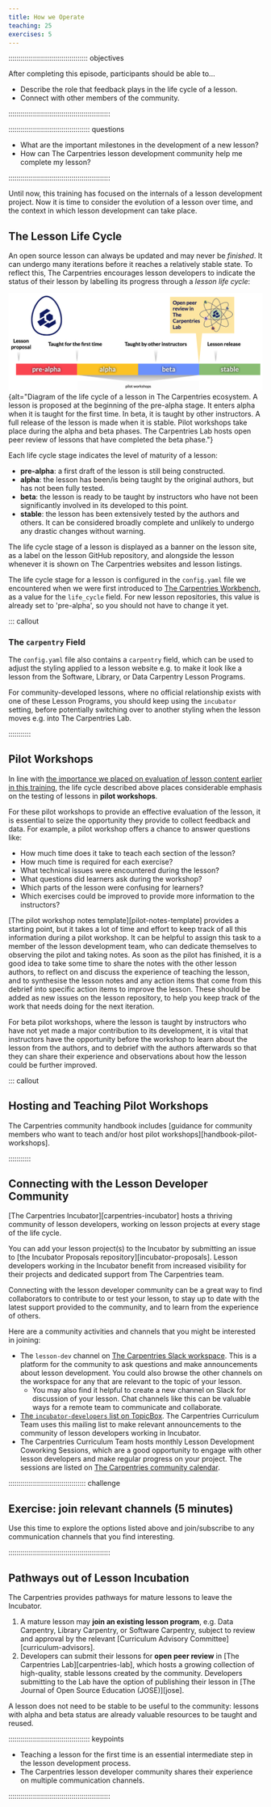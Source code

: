 ```yaml
---
title: How we Operate
teaching: 25
exercises: 5
---
```


::::::::::::::::::::::::::::::::::::::: objectives

After completing this episode, participants should be able to...

- Describe the role that feedback plays in the life cycle of a lesson.
- Connect with other members of the community.

::::::::::::::::::::::::::::::::::::::::::::::::::

:::::::::::::::::::::::::::::::::::::::: questions

- What are the important milestones in the development of a new lesson?
- How can The Carpentries lesson development community help me complete my lesson?

::::::::::::::::::::::::::::::::::::::::::::::::::

Until now, this training has focused on the internals of a lesson development project.
Now it is time to consider the evolution of a lesson over time, 
and the context in which lesson development can take place.

## The Lesson Life Cycle

An open source lesson can always be updated and may never be _finished_.
It can undergo many iterations before it reaches a relatively stable state.
To reflect this, The Carpentries encourages lesson developers to 
indicate the status of their lesson by labelling its progress through a _lesson life cycle_:

![The life cycle of a lesson](fig/life_cycle.png){alt="Diagram of the life cycle of a
lesson in The Carpentries ecosystem. A lesson is proposed at the beginning of the
pre-alpha stage. It enters alpha when it is taught for the first time. In beta, it is
taught by other instructors. A full release of the lesson is made when it is stable.
Pilot workshops take place during the alpha and beta phases. The Carpentries Lab hosts
open peer review of lessons that have completed the beta phase."}

Each life cycle stage indicates the level of maturity of a lesson:

- **pre-alpha**: a first draft of the lesson is still being constructed.
- **alpha**: the lesson has been/is being taught by the original authors, but has not been fully tested.
- **beta**: the lesson is ready to be taught by instructors who have not been significantly involved in its developed to this point.
- **stable**: the lesson has been extensively tested by the authors and others. It can be considered broadly complete and unlikely to undergo any drastic changes without warning.

The life cycle stage of a lesson is displayed as a banner on the lesson site,
as a label on the lesson GitHub repository,
and alongside the lesson whenever it is shown on The Carpentries websites
and lesson listings.

The life cycle stage for a lesson is configured in the `config.yaml` file we
encountered when we were first introduced to [The Carpentries Workbench](infrastructure.md),
as a value for the `life_cycle` field.
For new lesson repositories, this value is already set to 'pre-alpha',
so you should not have to change it yet.

::: callout
### The `carpentry` Field

The `config.yaml` file also contains a `carpentry` field, which can be used to adjust
the styling applied to a lesson website e.g. to make it look like a lesson from the
Software, Library, or Data Carpentry Lesson Programs.

For community-developed lessons, where no official relationship exists with one of these
Lesson Programs, you should keep using the `incubator` setting, before potentially switching
over to another styling when the lesson moves e.g. into The Carpentries Lab.


:::::::::::


## Pilot Workshops

In line with [the importance we placed on evaluation of lesson content earlier in this training](audience.md),
the life cycle described above places considerable emphasis on
the testing of lessons in **pilot workshops**.

For these pilot workshops to provide an effective evaluation of the lesson,
it is essential to seize the opportunity they provide to collect feedback and data.
For example, a pilot workshop offers a chance to answer questions like:

- How much time does it take to teach each section of the lesson?
- How much time is required for each exercise?
- What technical issues were encountered during the lesson?
- What questions did learners ask during the workshop?
- Which parts of the lesson were confusing for learners?
- Which exercises could be improved to provide more information to the instructors?

[The pilot workshop notes template][pilot-notes-template] provides a starting point,
but it takes a lot of time and effort to keep track of all this information
during a pilot workshop.
It can be helpful to assign this task to a member of the lesson development team,
who can dedicate themselves to observing the pilot and taking notes.
As soon as the pilot has finished,
it is a good idea to take some time to share the notes with the other lesson authors,
to reflect on and discuss the experience of teaching the lesson,
and to synthesise the lesson notes and any action items that come from this debrief
into specific action items to improve the lesson.
These should be added as new issues on the lesson repository,
to help you keep track of the work that needs doing for the next iteration.

For beta pilot workshops,
where the lesson is taught by instructors who have not yet made a major contribution to its development,
it is vital that instructors have the opportunity before the workshop
to learn about the lesson from the authors,
and to debrief with the authors afterwards so that they can
share their experience and observations about how the lesson could be further improved.

::: callout

## Hosting and Teaching Pilot Workshops

The Carpentries community handbook includes
[guidance for community members who want to teach and/or host pilot workshops][handbook-pilot-workshops].

:::::::::::


## Connecting with the Lesson Developer Community

[The Carpentries Incubator][carpentries-incubator] hosts a thriving community of lesson developers,
working on lesson projects at every stage of the life cycle.

You can add your lesson project(s) to the Incubator by submitting an issue
to [the Incubator Proposals repository][incubator-proposals].
Lesson developers working in the Incubator benefit from 
increased visibility for their projects 
and dedicated support from The Carpentries team.

Connecting with the lesson developer community can be a great way to
find collaborators to contribute to or test your lesson,
to stay up to date with the latest support provided to the community,
and to learn from the experience of others.

Here are a community activities and channels that you might be interested in joining:

- The `lesson-dev` channel on [The Carpentries Slack workspace](https://slack-invite.carpentries.org/). This is a platform for the community to ask questions and make announcements about lesson development. You could also browse the other channels on the workspace for any that are relevant to the topic of your lesson.
  - You may also find it helpful to create a new channel on Slack for discussion of your lesson. Chat channels like this can be valuable ways for a remote team to communicate and collaborate.
- [The `incubator-developers` list on TopicBox](https://carpentries.topicbox.com/groups/incubator-developers). The Carpentries Curriculum Team uses this mailing list to make relevant announcements to the community of lesson developers working in Incubator.
- The Carpentries Curriculum Team hosts monthly Lesson Development Coworking Sessions, which are a good opportunity to engage with other lesson developers and make regular progress on your project. The sessions are listed on [The Carpentries community calendar](https://carpentries.org/community/#community-events).


::::::::::::::::::::::::::::::::::::::  challenge

## Exercise: join relevant channels (5 minutes)

Use this time to explore the options listed above
and join/subscribe to any communication channels that you find interesting.

::::::::::::::::::::::::::::::::::::::::::::::::::

## Pathways out of Lesson Incubation

The Carpentries provides pathways for mature lessons to leave the Incubator.

1. A mature lesson may **join an existing lesson program**, 
   e.g. Data Carpentry, Library Carpentry, or Software Carpentry,
   subject to review and approval by the relevant [Curriculum Advisory Committee][curriculum-advisors].
2. Developers can submit their lessons for **open peer review** in [The Carpentries Lab][carpentries-lab],
   which hosts a growing collection of high-quality, stable lessons created by the community.
   Developers submitting to the Lab have the option of publishing their lesson in 
   [The Journal of Open Source Education (JOSE)][jose].

A lesson does not need to be stable to be useful to the community:
lessons with alpha and beta status are already valuable resources to be taught and reused.

:::::::::::::::::::::::::::::::::::::::: keypoints

- Teaching a lesson for the first time is an essential intermediate step in the lesson development process.
- The Carpentries lesson developer community shares their experience on multiple communication channels.

::::::::::::::::::::::::::::::::::::::::::::::::::
